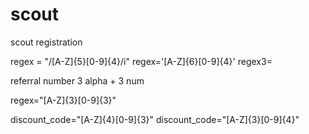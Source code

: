 # scout
scout registration

regex = "/[A-Z]{5}[0-9]{4}/i"
regex='[A-Z]{6}[0-9]{4}'
regex3=


referral number  3 alpha + 3 num

regex="[A-Z]{3}[0-9]{3}"


discount_code="[A-Z]{4}[0-9]{3}"
discount_code="[A-Z]{3}[0-9]{4}"

